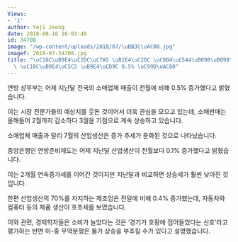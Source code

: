 ```yaml
---
Views:
- '1'
author: Yeji Jeong
date: 2018-08-16 16:03:49
id: 34708
image: "/wp-content/uploads/2018/07/\uBB3C\uAC00.jpg"
imagef: 2018-07-34708.jpg
title: "\uC18C\uB9E4\uC2DC\uC7A5 \uB2E4\uC2DC \uC0B4\uC544\uB098\uB098\u20267\uC6D4\
  \ \uC18C\uB9E4\uC5C5 \uB9E4\uCD9C 0.5% \uC99D\uAC00"
---
```


연방 상무부는 어제 지난달 전국의 소매업체 매출이 전월에 비해 0.5% 증가했다고 밝혔습니다.

이는 시장 전문가들의 예상치를 웃돈 것이어서 더욱 관심을 모으고 있는데, 소매판매는 올해들어 2월까지 감소하다 3월을 기점으로 계속 상승하고 있습니다.

소매업체 매출과 달리 7월의 산업생산은 증가 추세가 둔화된 것으로 나타났습니다.

중앙은행인 연방준비제도는 어제 지난달 산업생산이 전월보다 0.1% 증가했다고 밝혔습니다.

이는 2개월 연속증가세를 이어간 것이지만 지난달과 비교하면 상승세가 훨씬 낮아진 것입니다.

한편 산업생산의 70%를 차지하는 제조업은 전달에 비해 0.4% 증가했는데, 자동차와 컴퓨터 등의 제품 생산이 호조세를 보였습니다.

이와 관련, 경제학자들은 소비가 늘었다는 것은 ‘경기가 호황에 접어들었다는 신호’라고 평가하는 반면 미-중 무역분쟁은 물가 상승을 부추킬 수가 있다고 설명했습니다.